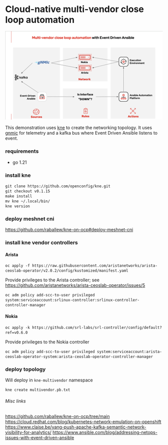 # Cloud-native multi-vendor close loop automation

![](assets/high-level-arch.png)

This demonstration uses [kne](https://github.com/openconfig/kne/tree/main) to create the networking topology. It uses [gnmic](https://github.com/openconfig/gnmic) for telemetry and a kafka bus where Event Driven Ansible listens to event.

### requirements
- go 1.21

### install kne
```
git clone https://github.com/openconfig/kne.git
git checkout v0.1.15
make install
mv kne ~/.local/bin/
kne version
```

### deploy meshnet cni
https://github.com/raballew/kne-on-ocp#deploy-meshnet-cni

### install kne vendor controllers

#### Arista

```
oc apply -f https://raw.githubusercontent.com/aristanetworks/arista-ceoslab-operator/v2.0.2/config/kustomized/manifest.yaml
```
Provide privileges to the Arista controller; see https://github.com/aristanetworks/arista-ceoslab-operator/issues/5
```
oc adm policy add-scc-to-user privileged system:serviceaccount:srlinux-controller:srlinux-controller-controller-manager
```

#### Nokia

```
oc apply -k https://github.com/srl-labs/srl-controller/config/default?ref=v0.6.0
```
Provide privileges to the Nokia controller
```
oc adm policy add-scc-to-user privileged system:serviceaccount:arista-ceoslab-operator-system:arista-ceoslab-operator-controller-manager
```

### deploy topology

Will deploy in `kne-multivendor` namespace
```
kne create multivendor.pb.txt
```




###### Misc links
https://github.com/raballew/kne-on-ocp/tree/main
https://cloud.redhat.com/blog/kubernetes-network-emulation-on-openshift
https://www.claise.be/yang-push-apache-kafka-semantic-network-visibility-for-analytics/
https://www.ansible.com/blog/addressing-netops-issues-with-event-driven-ansible

